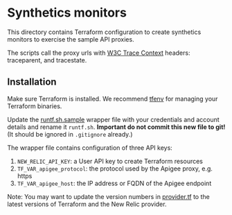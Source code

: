 # Synthetics monitors
This directory contains Terraform configuration to create synthetics monitors to exercise the sample API proxies.

The scripts call the proxy urls with [W3C Trace Context](https://www.w3.org/TR/trace-context/) headers: traceparent, and tracestate.

## Installation
Make sure Terraform is installed. We recommend [tfenv](https://github.com/tfutils/tfenv) for managing your Terraform binaries.

Update the [runtf.sh.sample](runtf.sh.sample) wrapper file with your credentials and account details and rename it `runtf.sh`. **Important do not commit this new file to git!** (It should be ignored in `.gitignore` already.)

The wrapper file contains configuration of three API keys:
1.  `NEW_RELIC_API_KEY`: a User API key to create Terraform resources
2.  `TF_VAR_apigee_protocol`: the protocol used by the Apigee proxy, e.g. https
3.  `TF_VAR_apigee_host`: the IP address or FQDN of the Apigee endpoint

Note: You may want to update the version numbers in [provider.tf](provider.tf) to the latest versions of Terraform and the New Relic provider.